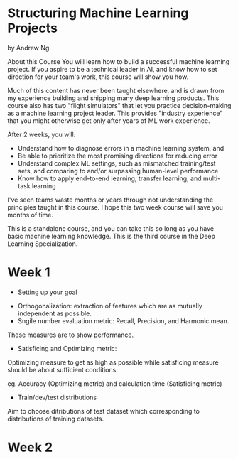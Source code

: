 # Structuring Machine Learning Projects
by Andrew Ng.

About this Course
You will learn how to build a successful machine learning project. If you aspire to be a technical leader in AI, and know how to set direction for your team's work, this course will show you how.

Much of this content has never been taught elsewhere, and is drawn from my experience building and shipping many deep learning products. This course also has two "flight simulators" that let you practice decision-making as a machine learning project leader. This provides "industry experience" that you might otherwise get only after years of ML work experience.

After 2 weeks, you will: 
- Understand how to diagnose errors in a machine learning system, and 
- Be able to prioritize the most promising directions for reducing error
- Understand complex ML settings, such as mismatched training/test sets, and comparing to and/or surpassing human-level performance
- Know how to apply end-to-end learning, transfer learning, and multi-task learning

I've seen teams waste months or years through not understanding the principles taught in this course. I hope this two week course will save you months of time.

This is a standalone course, and you can take this so long as you have basic machine learning knowledge. This is the third course in the Deep Learning Specialization.
# Week 1
* Setting up your goal
- Orthogonalization: extraction of features which are as mutually independent as possible.
- Sngile number evaluation metric: Recall, Precision, and Harmonic mean.

These measures are to show performance.

- Satisficing and Optimizing metric:

Optimizing measure to get as high as possible while satisficing measure should be about sufficient conditions.

eg. Accuracy (Optimizing metric) and calculation time (Satisficing metric)

- Train/dev/test distributions

Aim to choose ditributions of test dataset which corresponding to distributions of training datasets.

# Week 2
